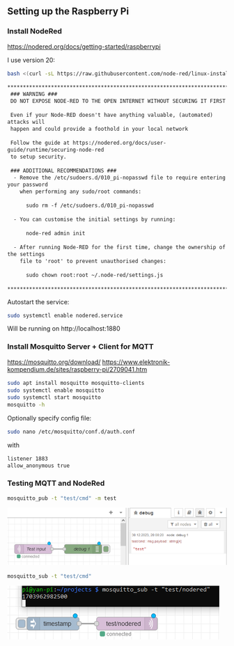 ## Setting up the Raspberry Pi

### Install NodeRed

https://nodered.org/docs/getting-started/raspberrypi

I use version 20:

```bash
bash <(curl -sL https://raw.githubusercontent.com/node-red/linux-installers/master/deb/update-nodejs-and-nodered) --node20
```

```
**********************************************************************************
 ### WARNING ###
 DO NOT EXPOSE NODE-RED TO THE OPEN INTERNET WITHOUT SECURING IT FIRST

 Even if your Node-RED doesn't have anything valuable, (automated) attacks will
 happen and could provide a foothold in your local network

 Follow the guide at https://nodered.org/docs/user-guide/runtime/securing-node-red
 to setup security.

 ### ADDITIONAL RECOMMENDATIONS ###
  - Remove the /etc/sudoers.d/010_pi-nopasswd file to require entering your password
    when performing any sudo/root commands:

      sudo rm -f /etc/sudoers.d/010_pi-nopasswd

  - You can customise the initial settings by running:

      node-red admin init

  - After running Node-RED for the first time, change the ownership of the settings
    file to 'root' to prevent unauthorised changes:

      sudo chown root:root ~/.node-red/settings.js

**********************************************************************************
```

Autostart the service:

```bash
sudo systemctl enable nodered.service
```

Will be running on http://localhost:1880

### Install Mosquitto Server + Client for MQTT

https://mosquitto.org/download/
https://www.elektronik-kompendium.de/sites/raspberry-pi/2709041.htm

```bash
sudo apt install mosquitto mosquitto-clients
sudo systemctl enable mosquitto
sudo systemctl start mosquitto
mosquitto -h
```

Optionally specify config file:

```bash
sudo nano /etc/mosquitto/conf.d/auth.conf
```

with

```
listener 1883
allow_anonymous true
```

### Testing MQTT and NodeRed

```bash
mosquitto_pub -t "test/cmd" -m test
```

![mosquitto node red debug message received](mosquitto-node-red-debug-message-received.png)

```bash
mosquitto_sub -t "test/cmd"
```

![mosquitto node red debug message sent to cmd](mosquitto-node-red-debug-message-sent-to-cmd.png)
